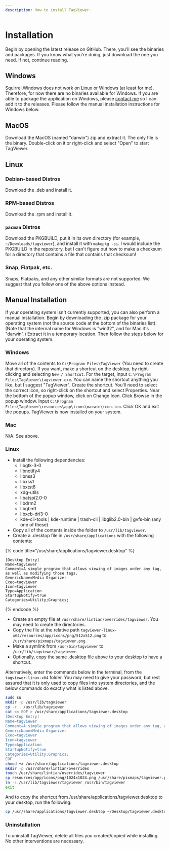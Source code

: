 ```yaml
---
description: How to install TagViewer.
---
```


# Installation

Begin by opening the latest release on GitHub. There, you'll see the binaries and packages. If you know what you're doing, just download the one you need. If not, continue reading.

## Windows

Squirrel.Windows does not work on Linux or Windows \(at least for me\). Therefore, for now there are no binaries available for Windows. If you are able to package the application on Windows, please [contact me](mailto:mattf53190@gmail.com?subject=TagViewer:+I+can+package+for+Windows) so I can add it to the releases. Please follow the manual installation instructions for Windows below.

## MacOS

Download the MacOS \(named "darwin"\) zip and extract it. The only file is the binary. Double-click on it or right-click and select "Open" to start TagViewer.

## Linux

### Debian-based Distros

Download the .deb and install it.

### RPM-based Distros

Download the .rpm and install it.

### `pacman` Distros

Download the PKGBUILD, put it in its own directory \(for example, `~/Downloads/tagviewer`\), and install it with `makepkg -si`. I would include the PKGBUILD in the repository, but I can't figure out how to make a checksum for a directory that contains a file that contains that checksum!

### Snap, Flatpak, etc.

Snaps, Flatpaks, and any other similar formats are not supported. We suggest that you follow one of the above options instead.

## Manual Installation

If your operating system isn't currently supported, you can also perform a manual installation. Begin by downloading the .zip package for your operating system \(not the source code at the bottom of the binaries list\). \(Note that the internal name for Windows is "win32", and for Mac it's "darwin".\) Extract it in a temporary location. Then follow the steps below for your operating system.

### Windows

Move all of the contents to `C:\Program Files\TagViewer` \(You need to create that directory\). If you want, make a shortcut on the desktop, by right-clicking and selecting `New / Shortcut`. For the target, input `C:\Program Files\TagViewer\tagviewer.exe`. You can name the shortcut anything you like, but I suggest "TagViewer". Create the shortcut. You'll need to select the correct icon, so right-click on the shortcut and select Properties. Near the bottom of the popup window, click on Change Icon. Click Browse in the popup window. Input `C:\Program Files\TagViewer\resources\app\icons\macwin\icon.ico`. Click OK and exit the popups. TagViewer is now installed on your system.

### Mac

N/A. See above.

### Linux

* Install the following dependencies:
  * libgtk-3-0
  * libnotify4
  * libnss3
  * libxss1
  * libxtst6
  * xdg-utils
  * libatspi2.0-0
  * libdrm2
  * libgbm1
  * libxcb-dri3-0
  * kde-cli-tools \| kde-runtime \| trash-cli \| libglib2.0-bin \| gvfs-bin \(any one of these\)
* Copy all of the contents inside the folder to `/usr/lib/tagviewer`.
* Create a .desktop file in `/usr/share/applications` with the following contents:

{% code title="/usr/share/applications/tagviewer.desktop" %}
```text
[Desktop Entry]
Name=tagviewer
Comment=A simple program that allows viewing of images under any tag, as well as modifying those tags.
GenericName=Media Organizer
Exec=tagviewer
Icon=tagviewer
Type=Application
StartupNotify=true
Categories=Utility;Graphics;
```
{% endcode %}

* Create an empty file at `/usr/share/lintian/overrides/tagviewer`. You may need to create the directories.
* Copy the file at the relative path `tagviewer-linux-x64/resources/app/icons/png/512x512.png` to `/usr/share/pixmaps/tagviewer.png`.
* Make a symlink from `/usr/bin/tagviewer` to `/usr/lib/tagviewer/tagviewer`.
* Optionally, copy the same .desktop file above to your desktop to have a shortcut.

Alternatively, enter the commands below in the terminal, from the `tagviewer-linux-x64` folder. You may need to give your password, but rest assured that it is only used to copy files into system directories, and the below commands do exactly what is listed above.

```bash
sudo su
mkdir -p /usr/lib/tagviewer
cp -r . /usr/lib/tagviewer
cat << EOF > /usr/share/applications/tagviewer.desktop
[Desktop Entry]
Name=tagviewer
Comment=A simple program that allows viewing of images under any tag, as well as modifying those tags.
GenericName=Media Organizer
Exec=tagviewer
Icon=tagviewer
Type=Application
StartupNotify=true
Categories=Utility;Graphics;
EOF
chmod +x /usr/share/applications/tagviewer.desktop
mkdir -p /usr/share/lintian/overrides
touch /usr/share/lintian/overrides/tagviewer
cp resources/app/icons/png/1024x1024.png /usr/share/pixmaps/tagviewer.png
ln -s /usr/lib/tagviewer/tagviewer /usr/bin/tagviewer
exit
```

And to copy the shortcut from /usr/share/applications/tagviewer.desktop to your desktop, run the following:

```bash
cp /usr/share/applications/tagviewer.desktop ~/Desktop/tagviewer.desktop
```

### Uninstallation

To uninstall TagViewer, delete all files you created/copied while installing. No other interventions are necessary.

